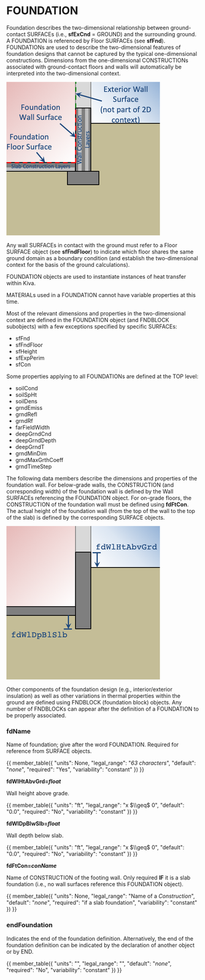 # FOUNDATION

Foundation describes the two-dimensional relationship between ground-contact SURFACEs (i.e., **sfExCnd** = GROUND) and the surrounding ground. A FOUNDATION is referenced by Floor SURFACEs (see **sfFnd**). FOUNDATIONs are used to describe the two-dimensional features of foundation designs that cannot be captured by the typical one-dimensional constructions. Dimensions from the one-dimensional CONSTRUCTIONs associated with ground-contact floors and walls will automatically be interpreted into the two-dimensional context.

![Two-dimensional context](../assets/images/fd_context.png)

Any wall SURFACEs in contact with the ground must refer to a Floor SURFACE object (see **sfFndFloor**) to indicate which floor shares the same ground domain as a boundary condition (and establish the two-dimensional context for the basis of the ground calculations).

FOUNDATION objects are used to instantiate instances of heat transfer within Kiva.

MATERIALs used in a FOUNDATION cannot have variable properties at this time.

Most of the relevant dimensions and properties in the two-dimensional context are defined in the FOUNDATION object (and FNDBLOCK subobjects) with a few exceptions specified by specific SURFACEs:

- sfFnd
- sfFndFloor
- sfHeight
- sfExpPerim
- sfCon

Some properties applying to all FOUNDATIONs are defined at the TOP level:

- soilCond
- soilSpHt
- soilDens
- grndEmiss
- grndRefl
- grndRf
- farFieldWidth
- deepGrndCnd
- deepGrndDepth
- deepGrndT
- grndMinDim
- grndMaxGrthCoeff
- grndTimeStep

The following data members describe the dimensions and properties of the foundation wall. For below-grade walls, the CONSTRUCTION (and corresponding width) of the foundation wall is defined by the Wall SURFACEs referencing the FOUNDATION object. For on-grade floors, the CONSTRUCTION of the foundation wall must be defined using **fdFtCon**. The actual height of the foundation wall (from the top of the wall to the top of the slab) is defined by the corresponding SURFACE objects.

![Foundation wall dimensions](../assets/images/fd_dims.png)

 Other components of the foundation design (e.g., interior/exterior insulation) as well as other variations in thermal properties within the ground are defined using FNDBLOCK (foundation block) objects. Any number of FNDBLOCKs can appear after the definition of a FOUNDATION to be properly associated.

### fdName

Name of foundation; give after the word FOUNDATION. Required for reference from SURFACE objects.

{{
  member_table({
    "units": None,
    "legal_range": "*63 characters*", 
    "default": "*none*",
    "required": "Yes",
    "variability": "constant" 
  })
}}

**fdWlHtAbvGrd=*float***

Wall height above grade.

{{
  member_table({
    "units": "ft",
    "legal_range": "x $\\geq$ 0", 
    "default": "0.0",
    "required": "No",
    "variability": "constant" 
  })
}}

**fdWlDpBlwSlb=*float***

<!-- TODO: Optionally below grade? -->
Wall depth below slab.

{{
  member_table({
    "units": "ft",
    "legal_range": "x $\\geq$ 0", 
    "default": "0.0",
    "required": "No",
    "variability": "constant" 
  })
}}

**fdFtCon=*conName***

Name of CONSTRUCTION of the footing wall. Only required **IF** it is a slab foundation (i.e., no wall surfaces reference this FOUNDATION object).

{{
  member_table({
    "units": None,
    "legal_range": "Name of a *Construction*", 
    "default": "*none*",
    "required": "if a slab foundation",
    "variability": "constant" 
  })
}}

### endFoundation

Indicates the end of the foundation definition. Alternatively, the end of the foundation definition can be indicated by the declaration of another object or by END.

{{
  member_table({
    "units": "",
    "legal_range": "", 
    "default": "*none*",
    "required": "No",
    "variability": "constant" 
  })
}}
